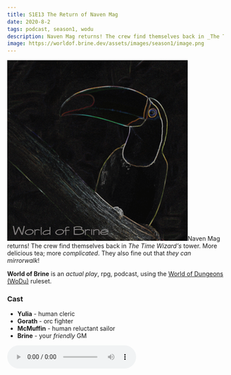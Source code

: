 ```yaml
---
title: S1E13 The Return of Naven Mag
date: 2020-8-2
tags: podcast, season1, wodu
description: Naven Mag returns! The crew find themselves back in _The Time Wizard's_ tower. More delicious tea; more _complicated_. They also fine out that _they can mirrorwalk_!
image: https://worldof.brine.dev/assets/images/season1/image.png
---
```


![thumb](assets/images/season1/image.png)Naven Mag returns! The crew find themselves back in _The Time Wizard's_ tower. More delicious tea; more _complicated_. They also fine out that _they can mirrorwalk_!

**World of Brine** is an _actual play_, rpg, podcast, using the [World of Dungeons (WoDu)](http://www.onesevendesign.com/dw/world_of_dungeons_1979.pdf) ruleset.

<break>

### Cast
- **Yulia** - human cleric
- **Gorath** - orc fighter
- **McMuffin** - human reluctant sailor
- **Brine** - your _friendly_ GM

<audio controls src="https://archive.org/download/s1e9-cloud_city/s1e13-the_return_of_naven_mag.mp3"></audio>
